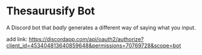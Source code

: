 # Thesaurusify Bot

A Discord bot that *badly* generates a different way of saying what you input.

add link: https://discordapp.com/api/oauth2/authorize?client_id=453404813640859648&permissions=70769728&scope=bot